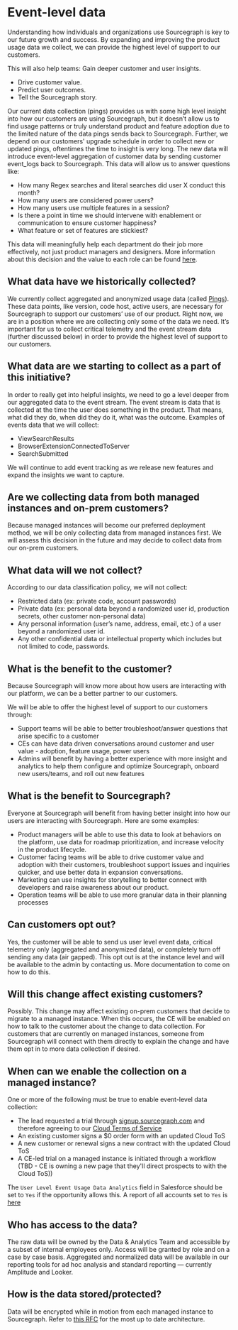 # Event-level data

Understanding how individuals and organizations use Sourcegraph is key to our future growth and success. By expanding and improving the product usage data we collect, we can provide the highest level of support to our customers.

This will also help teams:
Gain deeper customer and user insights.

- Drive customer value.
- Predict user outcomes.
- Tell the Sourcegraph story.

Our current data collection (pings) provides us with some high level insight into how our customers are using Sourcegraph, but it doesn’t allow us to find usage patterns or truly understand product and feature adoption due to the limited nature of the data pings sends back to Sourcegraph. Further, we depend on our customers' upgrade schedule in order to collect new or updated pings, oftentimes the time to insight is very long.
The new data will introduce event-level aggregation of customer data by sending customer event_logs back to Sourcegraph. This data will allow us to answer questions like:

- How many Regex searches and literal searches did user X conduct this month?
- How many users are considered power users?
- How many users use multiple features in a session?
- Is there a point in time we should intervene with enablement or communication to ensure customer happiness?
- What feature or set of features are stickiest?

This data will meaningfully help each department do their job more effectively, not just product managers and designers. More information about this decision and the value to each role can be found [here](https://docs.google.com/document/d/10xyTkaxPvhCIXWyAzkvMkY_JNPJwSnPd2U_rTnrzqOQ/edit).

## What data have we historically collected?

We currently collect aggregated and anonymized usage data (called [Pings](https://docs.sourcegraph.com/admin/pings#pings)). These data points, like version, code host, active users, are necessary for Sourcegraph to support our customers’ use of our product. Right now, we are in a position where we are collecting only some of the data we need. It’s important for us to collect critical telemetry and the event stream data (further discussed below) in order to provide the highest level of support to our customers.

## What data are we starting to collect as a part of this initiative?

In order to really get into helpful insights, we need to go a level deeper from our aggregated data to the event stream. The event stream is data that is collected at the time the user does something in the product. That means, what did they do, when did they do it, what was the outcome. Examples of events data that we will collect:

- ViewSearchResults
- BrowserExtensionConnectedToServer
- SearchSubmitted

We will continue to add event tracking as we release new features and expand the insights we want to capture.

## Are we collecting data from both managed instances and on-prem customers?

Because managed instances will become our preferred deployment method, we will be only collecting data from managed instances first. We will assess this decision in the future and may decide to collect data from our on-prem customers.

## What data will we not collect?

According to our data classification policy, we will not collect:

- Restricted data (ex: private code, account passwords)
- Private data (ex: personal data beyond a randomized user id, production secrets, other customer non-personal data)
- Any personal information (user’s name, address, email, etc.) of a user beyond a randomized user id.
- Any other confidential data or intellectual property which includes but not limited to code, passwords.

## What is the benefit to the customer?

Because Sourcegraph will know more about how users are interacting with our platform, we can be a better partner to our customers.

We will be able to offer the highest level of support to our customers through:

- Support teams will be able to better troubleshoot/answer questions that arise specific to a customer
- CEs can have data driven conversations around customer and user value - adoption, feature usage, power users
- Admins will benefit by having a better experience with more insight and analytics to help them configure and optimize Sourcegraph, onboard new users/teams, and roll out new features

## What is the benefit to Sourcegraph?

Everyone at Sourcegraph will benefit from having better insight into how our users are interacting with Sourcegraph. Here are some examples:

- Product managers will be able to use this data to look at behaviors on the platform, use data for roadmap prioritization, and increase velocity in the product lifecycle.
- Customer facing teams will be able to drive customer value and adoption with their customers, troubleshoot support issues and inquiries quicker, and use better data in expansion conversations.
- Marketing can use insights for storytelling to better connect with developers and raise awareness about our product.
- Operation teams will be able to use more granular data in their planning processes

## Can customers opt out?

Yes, the customer will be able to send us user level event data, critical telemetry only (aggregated and anonymized data), or completely turn off sending any data (air gapped). This opt out is at the instance level and will be available to the admin by contacting us. More documentation to come on how to do this.

## Will this change affect existing customers?

Possibly. This change may affect existing on-prem customers that decide to migrate to a managed instance. When this occurs, the CE will be enabled on how to talk to the customer about the change to data collection. For customers that are currently on managed instances, someone from Sourcegraph will connect with them directly to explain the change and have them opt in to more data collection if desired.

## When can we enable the collection on a managed instance?

One or more of the following must be true to enable event-level data collection:

- The lead requested a trial through [signup.sourcegraph.com](https://signup.sourcegraph.com/) and therefore agreeing to our [Cloud Terms of Service](https://about.sourcegraph.com/terms/cloud)
- An existing customer signs a $0 order form with an updated Cloud ToS
- A new customer or renewal signs a new contract with the updated Cloud ToS
- A CE-led trial on a managed instance is initiated through a workflow (TBD - CE is owning a new page that they'll direct prospects to with the Cloud ToS))

The `User Level Event Usage Data Analytics` field in Salesforce should be set to `Yes` if the opportunity allows this. A report of all accounts set to `Yes` is [here](https://sourcegraph2020.lightning.force.com/lightning/r/Report/00O5b0000051EOrEAM/view)

## Who has access to the data?

The raw data will be owned by the Data & Analytics Team and accessible by a subset of internal employees only. Access will be granted by role and on a case by case basis. Aggregated and normalized data will be available in our reporting tools for ad hoc analysis and standard reporting — currently Amplitude and Looker.

## How is the data stored/protected?

Data will be encrypted while in motion from each managed instance to Sourcegraph. Refer to [this RFC](https://docs.google.com/document/d/1N9aO0uTlvwXI7FzdPjIUCn_d1tRkJUfsc0urWigRf6s/edit#) for the most up to date architecture.
